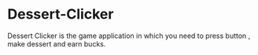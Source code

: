 # Dessert-Clicker
Dessert Clicker is the game application in which you need to press button , make dessert and earn bucks. 
